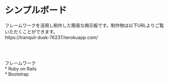 # シンプルボード

<p>フレームワークを活用し制作した簡易な掲示板です。制作物は以下URLよりご覧いただくことができます。<br>
https://tranquil-dusk-76237.herokuapp.com/</p>
<br>
<br>
<p>フレームワーク<br>
* Ruby on Rails<br>
* Bootstrap</p>
